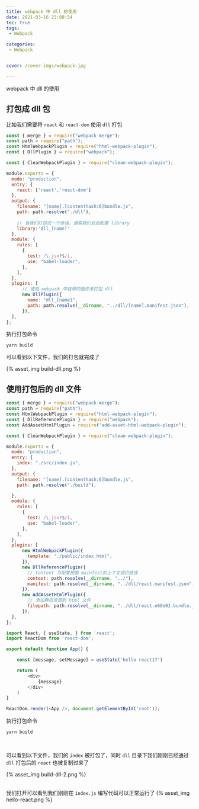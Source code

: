 ```yaml
---
title: webpack 中 dll 的使用
date: 2021-03-16 23:08:54
toc: true
tags:
 - Webpack

categories:
 - Webpack


cover: /cover-imgs/webpack.jpg

---
```

webpack 中 dll 的使用

<!-- more -->

## 打包成 dll 包 
比如我们需要将 `react` 和 `react-dom` 使用 `dll` 打包   

``` js webpack.config.js
const { merge } = require("webpack-merge");
const path = require("path");
const HtmlWebpackPlugin = require("html-webpack-plugin");
const { DllPlugin } = require("webpack");

const { CleanWebpackPlugin } = require("clean-webpack-plugin");

module.exports = {
  mode: "production",
  entry: {
    react: ['react','react-dom']
  },
  output: {
    filename: "[name].[contenthash:6]bundle.js",
    path: path.resolve("./dll"),
    
    // 当我们打包成一个库话，通常我们会会配置 library
    library:'dll_[name]'
  },
  module: {
    rules: [
      {
        test: /\.jsx?$/i,
        use: "babel-loader",
      },
    ],
  },
  plugins: [
      // 使用 webpack 中自带的插件来打包 dll
      new DllPlugin({
        name: "dll_[name]",
        path: path.resolve(__dirname, "../dll/[name].manifest.json"),
      }),
  ],
};
```

执行打包命令 

``` shell
yarn build
```

可以看到以下文件，我们的打包就完成了

{% asset_img build-dll.png %}

## 使用打包后的 dll 文件

``` js webpack.config.js
const { merge } = require("webpack-merge");
const path = require("path");
const HtmlWebpackPlugin = require("html-webpack-plugin");
const { DllReferencePlugin } = require("webpack");
const AddAssetHtmlPlugin = require("add-asset-html-webpack-plugin");

const { CleanWebpackPlugin } = require("clean-webpack-plugin");

module.exports = {
  mode: "production",
  entry: {
    index: "./src/index.js",
  },
  output: {
    filename: "[name].[contenthash:6]bundle.js",
    path: path.resolve("./build"),

  },
  module: {
    rules: [
      {
        test: /\.jsx?$/i,
        use: "babel-loader",
      },
    ],
  },
  plugins: [
      new HtmlWebpackPlugin({
        template: "./public/index.html",
      }),
      new DllReferencePlugin({
        // tontext 为配置根据 mainfest的上下文提供路径
        context: path.resolve(__dirname, "../"),
        manifest: path.resolve(__dirname, "../dll/react.manifest.json"),
      }),
      new AddAssetHtmlPlugin({
        // 添加静态资源到 html 文件
        filepath: path.resolve(__dirname, "../dll/react.e68e01.bundle.js"),
      }),
  ],
};
```

``` js src/index.js
import React, { useState, } from 'react';
import ReactDom from 'react-dom';

export default function App() {

    const [message, setMessage] = useState('hello react17')

    return (
        <div>
            {message}
        </div>
    )
}

ReactDom.render(<App />, document.getElementById('root'));
```


执行打包命令 

``` shell
yarn build
```
<br/>


可以看到以下文件，我们的 `index` 被打包了，同时 `dll` 目录下我们刚刚已经通过 `dll` 打包后的 `react` 也被复制过来了

{% asset_img build-dll-2.png %}
<br/>
<br/>

我们打开可以看到我们刚刚在 `index.js` 编写代码可以正常运行了
{% asset_img hello-react.png %}
